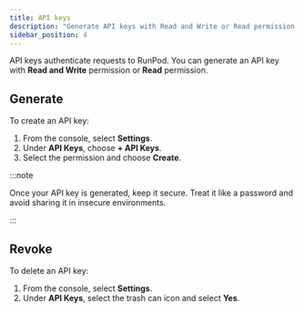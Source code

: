 ```yaml
---
title: API keys
description: "Generate API keys with Read and Write or Read permission to authenticate requests to RunPod. Create and revoke keys from the console under Settings > API Keys."
sidebar_position: 4
---
```


API keys authenticate requests to RunPod.
You can generate an API key with **Read and Write** permission or **Read** permission.

## Generate

To create an API key:

1. From the console, select **Settings**.
2. Under **API Keys**, choose **+ API Keys**.
3. Select the permission and choose **Create**.

:::note

Once your API key is generated, keep it secure. Treat it like a password and avoid sharing it in insecure environments.

:::

## Revoke

To delete an API key:

1. From the console, select **Settings**.
2. Under **API Keys**, select the trash can icon and select **Yes**.
